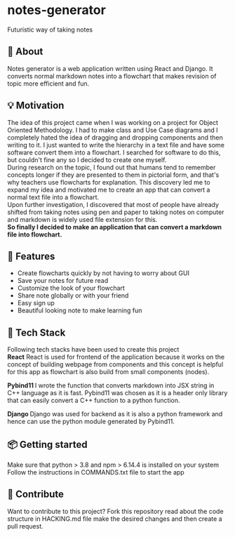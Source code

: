 # notes-generator
Futuristic way of taking notes

## 📓 About
Notes generator is a web application written using React and Django. It converts normal markdown notes into a flowchart that makes revision of topic more efficient and fun. 

## 💡 Motivation
The idea of this project came when I was working on a project for Object Oriented Methodology. I had to make class and Use Case diagrams and I completely hated the idea of dragging and dropping components and then writing to it. I just wanted to write the hierarchy in a text file and have some software convert them into a flowchart. I searched for software to do this, but couldn't fine any so I decided to create one myself. <br>
During research on the topic, I found out that humans tend to remember concepts longer if they are presented to them in pictorial form, and that's why teachers use flowcharts for explanation. This discovery led me to expand my idea and motivated me to create an app that can convert a normal text file into a flowchart.<br>
Upon further investigation, I discovered that most of people have already shifted from taking notes using pen and paper to taking notes on computer and markdown is widely used file extension for this.<br>
<b>So finally I decided to make an application that can convert a markdown file into flowchart.</b>


## 🚀 Features
<ul>
    <li> Create flowcharts quickly by not having to worry about GUI </li>
    <li> Save your notes for future read </li>
    <li> Customize the look of your flowchart </li>
    <li> Share note globally or with your friend </li>
    <li> Easy sign up </li>
    <li> Beautiful looking note to make learning fun </li>
</ul>

## 🤖 Tech Stack
Following tech stacks have been used to create this project <br>
<b>React</b>
React is used for frontend of the application because it works on the concept of building webpage from components and this concept is helpful for this app as flowchart is also build from small components (nodes).

<b>Pybind11 </b>
I wrote the function that converts markdown into JSX string in C++ language as it is fast. Pybind11 was chosen as it is a header only library that can easily convert a C++ function to a python function.

<b>Django </b>
Django was used for backend as it is also a python framework and hence can use the python module generated by Pybind11.

## 📦 Getting started
Make sure that python > 3.8 and npm > 6.14.4 is installed on your system 
Follow the instructions in COMMANDS.txt file to start the app

## 🔨 Contribute
Want to contribute to this project?
Fork this repository read about the code structure in HACKING.md file make the desired changes and then create a pull request.
